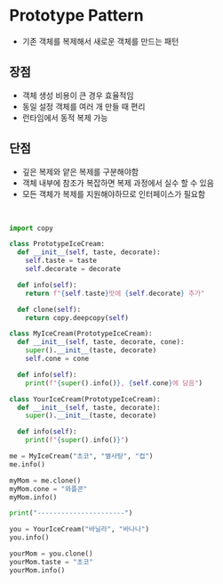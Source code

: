 # Prototype Pattern

- 기존 객체를 복제해서 새로운 객체를 만드는 패턴

## 장점

- 객체 생성 비용이 큰 경우 효율적임
- 동일 설정 객체를 여러 개 만들 때 편리
- 런타임에서 동적 복제 가능

## 단점

- 깊은 복제와 얕은 복제를 구분해야함
- 객체 내부에 참조가 복잡하면 복제 과정에서 실수 할 수 있음
- 모든 객체가 복제를 지원해야하므로 인터페이스가 필요함

<br>

```py
import copy

class PrototypeIceCream:
  def __init__(self, taste, decorate):
    self.taste = taste
    self.decorate = decorate

  def info(self):
    return f"{self.taste}맛에 {self.decorate} 추가"

  def clone(self):
    return copy.deepcopy(self)

class MyIceCream(PrototypeIceCream):
  def __init__(self, taste, decorate, cone):
    super().__init__(taste, decorate)
    self.cone = cone

  def info(self):
    print(f"{super().info()}, {self.cone}에 담음")

class YourIceCream(PrototypeIceCream):
  def __init__(self, taste, decorate):
    super().__init__(taste, decorate)

  def info(self):
    print(f"{super().info()}")

me = MyIceCream("초코", "별사탕", "컵")
me.info()

myMom = me.clone()
myMom.cone = "와플콘"
myMom.info()

print("----------------------")

you = YourIceCream("바닐라", "바나나")
you.info()

yourMom = you.clone()
yourMom.taste = "초코"
yourMom.info()
```
